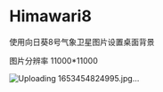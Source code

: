 # Himawari8
使用向日葵8号气象卫星图片设置桌面背景

图片分辨率 11000*11000

![Uploading 1653454824995.jpg…](https://github.com/toString122/Himawari8/blob/master/1652409639066.jpg)
